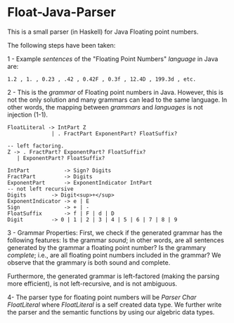 # Float-Java-Parser
This is a small parser (in Haskell) for Java Floating point numbers. 

The following steps have been taken:

1 - Example *sentences* of the "Floating Point Numbers" *language* in Java are:


    1.2 , 1. , 0.23 , .42 , 0.42F , 0.3f , 12.4D , 199.3d , etc.
    
    
2 - This is the *grammar* of Floating point numbers in Java. However, this is not the only solution and many grammars can lead to the same language.
In other words, the mapping between *grammars* and *languages* is not injection (1-1). 

```
FloatLiteral -> IntPart Z
			  | . FractPart ExponentPart? FloatSuffix?

-- left factoring.
Z -> . FractPart? ExponentPart? FloatSuffix?
   | ExponentPart? FloatSuffix?

IntPart           -> Sign? Digits
FractPart         -> Digits
ExponentPart      -> ExponentIndicator IntPart
-- not left recursive
Digits 		  -> Digit<sup>+</sup>
ExponentIndicator -> e | E
Sign              -> + | -
FloatSuffix       -> f | F | d | D
Digit 		  -> 0 | 1 | 2 | 3 | 4 | 5 | 6 | 7 | 8 | 9
```

3 - Grammar Properties: First, we check if the generated grammar has the following features: Is the grammar *sound*; in other words, are all sentences generated by the grammar a floating point number? Is the grammary *complete*; i.e., are all floating point numbers included in the grammar?
We observe that the grammary is both sound and complete.

Furthermore, the generated grammar is left-factored (making the parsing more efficient), is not left-recursive, and is not ambiguous.

4- The parser type for floating point numbers will be *Parser Char FloatLiteral* where *FloatLiteral* is a self created data type. We further write the parser and the semantic functions by using our algebric data types.


